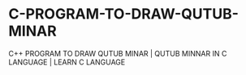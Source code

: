 # C-PROGRAM-TO-DRAW-QUTUB-MINAR
C++ PROGRAM TO DRAW QUTUB MINAR | QUTUB MINNAR IN C LANGUAGE  | LEARN C LANGUAGE
